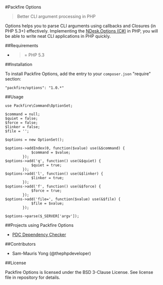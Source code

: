 #Packfire Options

> Better CLI argument processing in PHP

Options helps you to parse CLI arguments using callbacks and Closures (in PHP 5.3+) effectively. Implementing the [NDesk.Options (C#)](http://www.ndesk.org/Options) in PHP, you will be able to write neat CLI applications in PHP quickly.

##Requirements

- >= PHP 5.3

##Installation

To install Packfire Options, add the entry to your `composer.json` "require" section:

    "packfire/options": "1.0.*"


##Usage

	use Packfire\Command\OptionSet;

    $command = null;
    $quiet = false;
    $force = false;
    $linker = false;
    $file = '';

	$options = new OptionSet();

    $options->addIndex(0, function($value) use(&$command) {
                $command = $value;
            });
    $options->add('q', function() use(&$quiet) {
                $quiet = true;
            });
    $options->add('l', function() use(&$linker) {
                $linker = true;
            });
    $options->add('f', function() use(&$force) {
                $force = true;
            });
    $options->add('file=', function($value) use(&$file) {
                $file = $value;
            });

	$options->parse($_SERVER['argv']);

##Projects using Packfire Options

 - [PDC Dependency Checker](https://github.com/packfire/pdc)

##Contributors

- Sam-Mauris Yong (@thephpdeveloper)

##License

Packfire Options is licensed under the BSD 3-Clause License. See license file in repository for details.